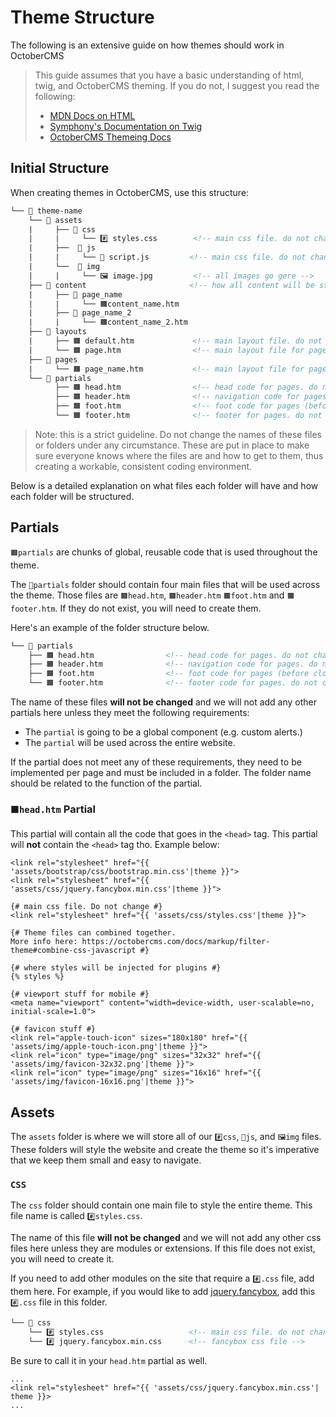 # Theme Structure
The following is an extensive guide on how themes should work in OctoberCMS

>This guide assumes that you have a basic understanding of html, twig, and OctoberCMS theming. If you do not, I suggest you read the following:
> - [MDN Docs on HTML](https://developer.mozilla.org/en-US/docs/Web/HTML) 
> - [Symphony's Documentation on Twig](https://twig.symfony.com/doc/2.x/)
> - [OctoberCMS Themeing Docs](https://octobercms.com/docs/cms/themes)

## Initial Structure
When  creating themes in OctoberCMS, use this structure:
``` html
└── 📁 theme-name
    └── 📁 assets
    |     ├── 📁 css
    |     |     └── #️⃣ styles.css        <!-- main css file. do not change name. -->
    |     ├──  📁 js
    |     |     └── 📄 script.js         <!-- main css file. do not change name. -->
    |     └──  📁 img
    |     |     └── 🖼️ image.jpg         <!-- all images go gere -->
    ├── 📁 content                       <!-- how all content will be structured. -->
    |     ├── 📁 page_name
    |     |     └── 🟧content_name.htm 
    |     ├── 📁 page_name_2
    |     |     └── 🟧content_name_2.htm 
    ├── 📁 layouts
    |     ├── 🟧 default.htm             <!-- main layout file. do not change name. -->
    |     └── 🟧 page.htm                <!-- main layout file for pages. do not change name. -->
    ├── 📁 pages
    |     └── 🟧 page_name.htm           <!-- main layout file for pages. do not change name. -->
    └── 📁 partials
          ├── 🟧 head.htm                <!-- head code for pages. do not change name. -->
          ├── 🟧 header.htm              <!-- navigation code for pages. do not change name. -->
          ├── 🟧 foot.htm                <!-- foot code for pages (before closing </body> tag). do not change name. -->
          └── 🟧 footer.htm              <!-- footer for pages. do not change name. -->
```

>Note: this is a strict guideline. Do not change the names of these files or folders under any circumstance. These are put in place to make sure everyone knows where the files are and how to get to them, thus creating a workable, consistent coding environment.

Below is a detailed explanation on what files each folder will have and how each folder will be structured.


## Partials

`🟧partials` are chunks of global, reusable code that is used throughout the theme.

The `📁partials` folder should contain four main files that will be used across the theme. Those files are `🟧head.htm`, `🟧header.htm` `🟧foot.htm` and `🟧footer.htm`. If they do not exist, you will need to create them.

Here's an example of the folder structure below. 

``` html
└── 📁 partials
    ├── 🟧 head.htm                <!-- head code for pages. do not change name. -->
    ├── 🟧 header.htm              <!-- navigation code for pages. do not change name. -->
    ├── 🟧 foot.htm                <!-- foot code for pages (before closing </body> tag). do not change name. -->
    └── 🟧 footer.htm              <!-- footer code for pages. do not change name. -->
```

The name of these files __will not be changed__ and we will not add any other partials here unless they meet the following requirements:

 - The `partial` is going to be a global component (e.g. custom alerts.)
 - The `partial` will be used across the entire website.

If the partial does not meet any of these requirements, they need to be implemented per page and must be included in a folder. The folder name should be related to the function of the partial.

### `🟧head.htm` Partial

This partial will contain all the code that goes in the `<head>` tag. This partial will __not__ contain the `<head>` tag tho. Example below:

``` twig
<link rel="stylesheet" href="{{ 'assets/bootstrap/css/bootstrap.min.css'|theme }}"> 
<link rel="stylesheet" href="{{ 'assets/css/jquery.fancybox.min.css'|theme }}">

{# main css file. Do not change #}
<link rel="stylesheet" href="{{ 'assets/css/styles.css'|theme }}">

{# Theme files can combined together. 
More info here: https://octobercms.com/docs/markup/filter-theme#combine-css-javascript #}

{# where styles will be injected for plugins #}
{% styles %}

{# viewport stuff for mobile #}
<meta name="viewport" content="width=device-width, user-scalable=no, initial-scale=1.0">

{# favicon stuff #}
<link rel="apple-touch-icon" sizes="180x180" href="{{ 'assets/img/apple-touch-icon.png'|theme }}">
<link rel="icon" type="image/png" sizes="32x32" href="{{ 'assets/img/favicon-32x32.png'|theme }}">
<link rel="icon" type="image/png" sizes="16x16" href="{{ 'assets/img/favicon-16x16.png'|theme }}">
```



## Assets

The `assets` folder is where we will store all of our `#️⃣css`, `📄js`, and `🖼️img` files. These folders will style the website and create the theme so it's imperative that we keep them small and easy to navigate. 

### `CSS`
The `css` folder should contain one main file to style the entire theme. This file name is called `#️⃣styles.css`.

The name of this file __will not be changed__ and we will not add any other css files here unless they are modules or extensions. If this file does not exist, you will need to create it. 

If you need to add other modules on the site that require a `#️⃣.css` file, add them here.
For example, if you would like to add [jquery.fancybox](https://fancyapps.com/), add this `#️⃣.css` file in this folder.

``` html
└── 📁 css
    └── #️⃣ styles.css                   <!-- main css file. do not change name. -->
    └── #️⃣ jquery.fancybox.min.css      <!-- fancybox css file -->
```

Be sure to call it in your `head.htm` partial as well. 

``` twig
...
<link rel="stylesheet" href="{{ 'assets/css/jquery.fancybox.min.css'| theme }}>
...
```